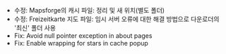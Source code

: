 - 수정: Mapsforge의 캐시 파일: 정리 및 새 위치(별도 폴더)
- 수정: Freizeitkarte 지도 파일: 임시 서버 오류에 대한 해결 방법으로 다운로더의 '최신' 폴더 사용
- Fix: Avoid null pointer exception in about pages
- Fix: Enable wrapping for stars in cache popup
